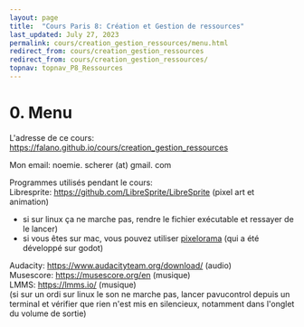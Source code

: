 ```yaml
---
layout: page
title:  "Cours Paris 8: Création et Gestion de ressources"
last_updated: July 27, 2023
permalink: cours/creation_gestion_ressources/menu.html
redirect_from: cours/creation_gestion_ressources
redirect_from: cours/creation_gestion_ressources/
topnav: topnav_P8_Ressources
---
```


# 0. Menu

L'adresse de ce cours: 
<https://falano.github.io/cours/creation_gestion_ressources>

Mon email: noemie. scherer (at) gmail. com

Programmes utilisés pendant le cours:  
Libresprite: <https://github.com/LibreSprite/LibreSprite> (pixel art et animation)
- si sur linux ça ne marche pas, rendre le fichier exécutable et ressayer de le lancer)
- si vous êtes sur mac, vous pouvez utiliser [pixelorama](https://orama-interactive.itch.io/pixelorama) (qui a été développé sur godot)

Audacity: <https://www.audacityteam.org/download/> (audio)  
Musescore: <https://musescore.org/en> (musique)  
LMMS: <https://lmms.io/> (musique)  
(si sur un ordi sur linux le son ne marche pas, lancer pavucontrol depuis un terminal et vérifier que rien n'est mis en silencieux, notamment dans l'onglet du volume de sortie)
